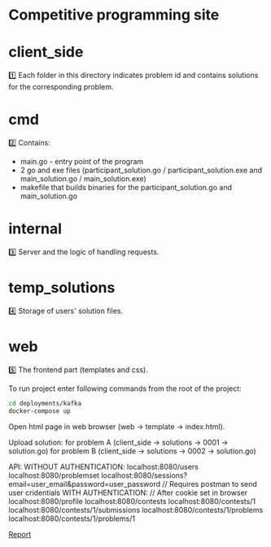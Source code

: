 # Competitive programming site


# client_side
1️⃣ Each folder in this directory indicates problem id and contains solutions for the corresponding problem.

# cmd
2️⃣ Contains: 
 - main.go - entry point of the program
 - 2 go and exe files (participant_solution.go / participant_solution.exe and main_solution.go / main_solution.exe)
 - makefile that builds binaries for the participant_solution.go and main_solution.go

# internal
3️⃣ Server and the logic of handling requests.

# temp_solutions
4️⃣ Storage of users' solution files.

# web
5️⃣ The frontend part (templates and css). 

To run project enter following commands from the root of the project:
```bash
cd deployments/kafka
docker-compose up
```

Open html page in web browser (web -> template -> index.html).

Upload solution: 
    for problem A (client_side -> solutions -> 0001 -> solution.go)
    for problem B (client_side -> solutions -> 0002 -> solution.go)

API:
    WITHOUT AUTHENTICATION:
        localhost:8080/users
        localhost:8080/problemset
        localhost:8080/sessions?email=user_email&password=user_password     // Requires postman to send user cridentials
    WITH AUTHENTICATION:                                                    // After cookie set in browser
        localhost:8080/profile
        localhost:8080/contests
        localhost:8080/contests/1
        localhost:8080/contests/1/submissions
        localhost:8080/contests/1/problems
        localhost:8080/contests/1/problems/1



[Report](https://github.com/Kambar-ZH/Golang_Midterm_Project/blob/master/Report.pdf)